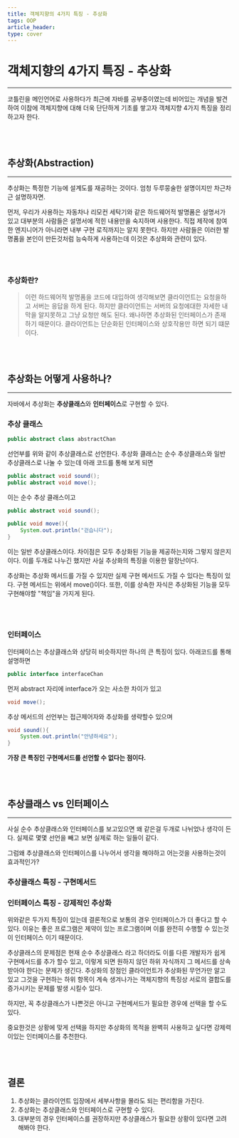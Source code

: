 ```yaml
---
title: 객체지향의 4가지 특징 - 추상화
tags: OOP
article_header:
type: cover
---
```

# 객체지향의 4가지 특징 - 추상화

---

코틀린을 메인언어로 사용하다가 최근에 자바를 공부중이였는데 비어있는 개념을 발견하여 이참에 객체지향에 대해 더욱 단단하게 기초를 쌓고자
객체지향 4가지 특징을 정리하고자 한다.

<br><br>

## 추상화(Abstraction)

---

추상화는 특정한 기능에 설계도를 재공하는 것이다. 엄청 두루뭉술한 설명이지만 차근차근 설명하자면.

먼저, 우리가 사용하는 자동차나 리모컨 세탁기와 같은 하드웨어적 발명품은 설명서가 있고 대부분의 사람들은 설명서에 적힌
내용만을 숙지하며 사용한다. 직접 제작에 참여한 엔지니어가 아니라면 내부 구현 로직까지는 알지 못한다. 하지만 사람들은 이러한
발명품을 본인이 만든것처럼 능숙하게 사용하는데 이것은 추상화와 관련이 있다.

<br><br>

### 추상화란?

>이런 하드웨어적 발명품을 코드에 대입하여 생각해보면 클라이언트는 요청을하고 서버는 응답을 하게 된다. 하지만 클라이언트는 서버의 요청에대한
>자세한 내막을 알지못하고 그냥 요청만 해도 된다. 왜나하면 추상화된 인터페이스가 존재하기 때문이다. 클라이언트는 단순화된 인터페이스와 상호작용만 하면 되기 떄문이다.


<br><br>

## 추상화는 어떻게 사용하나?

---

자바에서 추상화는 **추상클래스**와 **인터페이스**로 구현할 수 있다.

### 추상 클래스

````java
public abstract class abstractChan
````

선언부를 위와 같이 추상클래스로 선언한다. 추상화 클래스는 순수 추상클래스와 일반 추상클래스로 나눌 수 있는데 아래 코드를 통해 보게 되면

````java
public abstract void sound();
public abstract void move();
````
이는 순수 추상 클래스이고

````java
public abstract void sound();

public void move(){
    System.out.println("걷습니다");
}
````
이는  일반 추상클래스이다. 차이점은 모두 추상화된 기능을 제공하는지와 그렇지 않은지 이다. 이를 두개로 나누긴 했지만 사실 추상화의 특징을 이용한 말장난이다.

추상화는 추상화 메서드를 가질 수 있지만 실제 구현 메서드도 가질 수 있다는 특징이 있다. 구현 메서드는 위에서 move()이다. 또한, 이를 상속한 자식은 추상화된
기능을 모두 구현해야할 "책임"을 가지게 된다.

<br><br>

### 인터페이스

인터페이스는 추상클래스와 상당히 비슷하지만 하나의 큰 특징이 있다. 아래코드를 통해 설명하면

````java
public interface interfaceChan
````

먼저 abstract 자리에 interface가 오는 사소한 차이가 있고

````java
void move();
````

추상 메서드의 선언부는 접근제어자와 추상화를 생략할수 있으며

````java
void sound(){
    System.out.println("안녕하세요");
}
````

**가장 큰 특징인 구현메서드를 선언할 수 없다는 점이다.**

<br><br>

## 추상클래스 vs 인터페이스

---

사실 순수 추상클래스와 인터페이스를 보고있으면 왜 같은걸 두개로 나뉘었나 생각이 든다. 실제로 몇몇 선언을 빼고 보면 실제로
하는 일들이 같다.

그럼왜 추상클래스와 인터페이스를 나누어서 생각을 해야하고 어는것을 사용하는것이 효과적인가?

### 추상클래스 특징 - 구현메서드

### 인터페이스 특징 - 강제적인 추상화

위와같은 두가지 특징이 있는데 결론적으로 보통의 경우 인터페이스가 더 좋다고 할 수 있다.
이유는 좋은 프로그램은 제약이 있는 프로그램이며 이를 완전히 수행할 수 있는것이 인터페이스 이기 때문이다.

추상클래스의 문제점은 현재 순수 추상클래스 라고 하더라도 이를 다른 개발자가 쉽게 구현메서드를 추가 할수 있고, 이렇게 되면
원하지 않던 하위 자식까지 그 메서드를 상속받아야 한다는 문제가 생긴다. 추상화의 장점인 클라이언트가 추상화된 무언가만 알고 있고
그것을 구현하는 하위 항목이 계속 생겨나가는 객체지향의 특징상 서로의 결합도를 증가시키는 문제를 발생 시킬수 있다.

하지만, 꼭 추상클래스가 나쁜것은 아니고 구현메서드가 필요한 경우에 선택을 할 수도있다.

중요한것은 상황에 맞게 선택을 하지만 추상화의 목적을 완벽히 사용하고 싶다면 강제력이있는 인터페이스를 추천한다.

<br><br>

## 결론

1. 추상화는 클라이언트 입장에서 세부사항을 몰라도 되는 편리함을 가진다.
2. 추상화는 추상클래스와 인터페이스로 구현할 수 있다.
3. 대부분의 경우 인터페이스를 권장하지만 추상클래스가 필요한 상황이 있다면 고려해봐야 한다.







